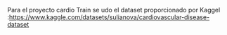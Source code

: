 Para el proyecto cardio Train se udo el dataset proporcionado por Kaggel :https://www.kaggle.com/datasets/sulianova/cardiovascular-disease-dataset
